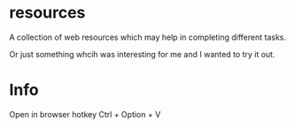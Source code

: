 # resources
A collection of web resources which may help in completing different tasks.

Or just something whcih was interesting for me and I wanted to try it out.

# Info
Open in browser hotkey Ctrl + Option + V